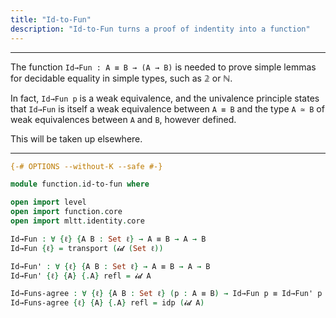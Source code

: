 ```yaml
---
title: "Id-to-Fun"
description: "Id-to-Fun turns a proof of indentity into a function"
---
```


--------------------------------------------------

The function `Id→Fun : A ≡ B → (A → B)` is needed to prove simple
lemmas for decidable equality in simple types, such as 𝟚 or ℕ.

In fact, `Id→Fun p` is a weak equivalence, and the univalence
principle states that `Id→Fun` is itself a weak equivalence between `A
≡ B` and the type `A ≃ B` of weak equivalences between `A` and `B`,
however defined.

This will be taken up elsewhere.

--------------------------------------------------

```agda
{-# OPTIONS --without-K --safe #-}

module function.id-to-fun where

open import level
open import function.core
open import mltt.identity.core

Id→Fun : ∀ {ℓ} {A B : Set ℓ} → A ≡ B → A → B
Id→Fun {ℓ} = transport (𝓲𝓭 (Set ℓ))

Id→Fun' : ∀ {ℓ} {A B : Set ℓ} → A ≡ B → A → B
Id→Fun' {ℓ} {A} {.A} refl = 𝓲𝓭 A

Id→Funs-agree : ∀ {ℓ} {A B : Set ℓ} (p : A ≡ B) → Id→Fun p ≡ Id→Fun' p
Id→Funs-agree {ℓ} {A} {.A} refl = idp (𝓲𝓭 A)
```
